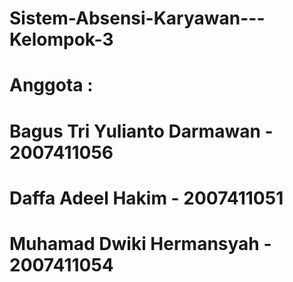 # Sistem-Absensi-Karyawan---Kelompok-3
# Anggota : 
# Bagus Tri Yulianto Darmawan - 2007411056
# Daffa Adeel Hakim - 2007411051
# Muhamad Dwiki Hermansyah - 2007411054
